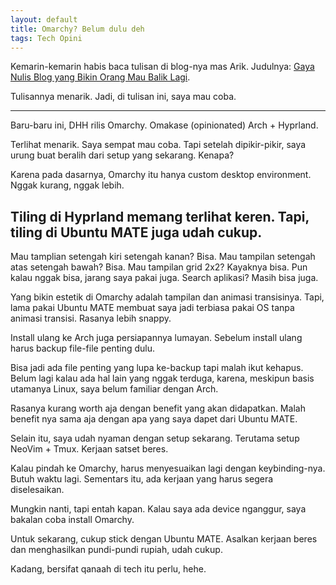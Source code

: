```yaml
---
layout: default
title: Omarchy? Belum dulu deh
tags: Tech Opini
---
```


Kemarin-kemarin habis baca tulisan di blog-nya mas Arik. Judulnya: [Gaya Nulis Blog yang Bikin Orang Mau Balik Lagi](https://idearik.com/gaya-nulis-blog/).

Tulisannya menarik. Jadi, di tulisan ini, saya mau coba.

***

Baru-baru ini, DHH rilis Omarchy. Omakase (opinionated) Arch + Hyprland.

Terlihat menarik. Saya sempat mau coba. Tapi setelah dipikir-pikir, saya urung buat beralih dari setup yang sekarang. Kenapa?

Karena pada dasarnya, Omarchy itu hanya custom desktop environment. Nggak kurang, nggak lebih.

## Tiling di Hyprland memang terlihat keren. Tapi, tiling di Ubuntu MATE juga udah cukup.

Mau tamplian setengah kiri setengah kanan? Bisa.
Mau tampilan setengah atas setengah bawah? Bisa.
Mau tampilan grid 2x2? Kayaknya bisa. Pun kalau nggak bisa, jarang saya pakai juga.
Search aplikasi? Masih bisa juga.

Yang bikin estetik di Omarchy adalah tampilan dan animasi transisinya. Tapi, lama pakai Ubuntu MATE membuat saya jadi terbiasa pakai OS tanpa animasi transisi. Rasanya lebih snappy.

Install ulang ke Arch juga persiapannya lumayan. Sebelum install ulang harus backup file-file penting dulu.

Bisa jadi ada file penting yang lupa ke-backup tapi malah ikut kehapus. Belum lagi kalau ada hal lain yang nggak terduga, karena, meskipun basis utamanya Linux, saya belum familiar dengan Arch.

Rasanya kurang worth aja dengan benefit yang akan didapatkan. Malah benefit nya sama aja dengan apa yang saya dapet dari Ubuntu MATE.

Selain itu, saya udah nyaman dengan setup sekarang. Terutama setup NeoVim + Tmux. Kerjaan satset beres.

Kalau pindah ke Omarchy, harus menyesuaikan lagi dengan keybinding-nya. Butuh waktu lagi. Sementars itu, ada kerjaan yang harus segera diselesaikan.

Mungkin nanti, tapi entah kapan. Kalau saya ada device nganggur, saya bakalan coba install Omarchy.

Untuk sekarang, cukup stick dengan Ubuntu MATE. Asalkan kerjaan beres dan menghasilkan pundi-pundi rupiah, udah cukup.

Kadang, bersifat qanaah di tech itu perlu, hehe.